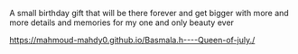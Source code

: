 A small birthday gift that will be there forever and get bigger with more and more details and memories for my one and only beauty ever

https://mahmoud-mahdy0.github.io/Basmala.h----Queen-of-july./
